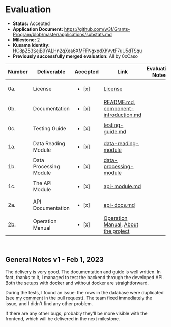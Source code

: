 # Evaluation

- **Status:** Accepted
- **Application Document:** https://github.com/w3f/Grants-Program/blob/master/applications/substats.md
- **Milestone:** 2
- **Kusama Identity:** [HC8pZ53SejB9YALHn2qXea6XMFFNgxpdXhVvtF7uU5dTSqu](https://kusama.subscan.io/account/HC8pZ53SejB9YALHn2qXea6XMFFNgxpdXhVvtF7uU5dTSqu)
- **Previously successfully merged evaluation:** All by 0xCaso

| Number | Deliverable | Accepted | Link | Evaluation Notes |
| ------ | ----------- | -------- | ---- |----------------- |
| 0a.    | License                | <ul><li>[x] </li></ul> | [License](https://github.com/CESSProject/substats/blob/abdc23588be01179688e4d80867eb7dbd980c055/LICENSE) |  |
| 0b.    | Documentation          | <ul><li>[x] </li></ul> | [README.md](https://github.com/CESSProject/substats/blob/abdc23588be01179688e4d80867eb7dbd980c055/README.md), [component-introduction.md](https://github.com/CESSProject/substats/blob/master/documents/component-introduction.md) |  |
| 0c.    | Testing Guide          | <ul><li>[x] </li></ul> | [testing-guide.md](https://github.com/CESSProject/substats/blob/abdc23588be01179688e4d80867eb7dbd980c055/documents/testing-guide.md) |  |
| 1a.    | Data Reading Module    | <ul><li>[x] </li></ul> | [data-reading-module](https://github.com/CESSProject/substats/blob/abdc23588be01179688e4d80867eb7dbd980c055/documents/milestone2-deliverable.md#1a-data-reading-module) |  |
| 1b.    | Data Processing Module | <ul><li>[x] </li></ul> | [data-processing-module](https://github.com/CESSProject/substats/blob/abdc23588be01179688e4d80867eb7dbd980c055/documents/milestone2-deliverable.md#1b-data-processing-module) |  |
| 1c.    | The API Module         | <ul><li>[x] </li></ul> | [api-module.md](https://github.com/CESSProject/substats/blob/abdc23588be01179688e4d80867eb7dbd980c055/documents/milestone2-deliverable.md#1c-the-api-module) |  |
| 2a.    | API Documentation      | <ul><li>[x] </li></ul> | [api-docs.md](https://github.com/CESSProject/substats/blob/abdc23588be01179688e4d80867eb7dbd980c055/documents/api-docs.md) |  |
| 2b.    | Operation Manual       | <ul><li>[x] </li></ul> | [Operation Manual](https://github.com/CESSProject/substats/blob/abdc23588be01179688e4d80867eb7dbd980c055/README.md), [About the project](https://github.com/CESSProject/substats/blob/abdc23588be01179688e4d80867eb7dbd980c055/documents/about-framework.md) |  |
<br/>

## General Notes v1 - Feb 1, 2023
The delivery is very good. The documentation and guide is well written. In fact, thanks to it, I managed to test the backend through the developed API. Both the setups with docker and without docker are straightforward.

During the tests, I found an issue: the rows in the database were duplicated (see [my comment](https://github.com/w3f/Grant-Milestone-Delivery/pull/716#pullrequestreview-1277499859) in the pull request). The team fixed immediately the issue, and I didn't find any other problem.

If there are any other bugs, probably they'll be more visible with the frontend, which will be delivered in the next milestone.